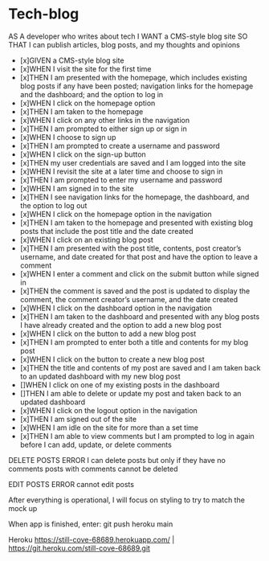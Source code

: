 # Tech-blog

AS A developer who writes about tech
I WANT a CMS-style blog site
SO THAT I can publish articles, blog posts, and my thoughts and opinions

* [x]GIVEN a CMS-style blog site
* [x]WHEN I visit the site for the first time
* [x]THEN I am presented with the homepage, which includes existing blog posts if any have been posted; navigation links for the homepage and the dashboard; and the option to log in
* [x]WHEN I click on the homepage option
* [x]THEN I am taken to the homepage
* [x]WHEN I click on any other links in the navigation
* [x]THEN I am prompted to either sign up or sign in
* [x]WHEN I choose to sign up
* [x]THEN I am prompted to create a username and password
* [x]WHEN I click on the sign-up button
* [x]THEN my user credentials are saved and I am logged into the site
* [x]WHEN I revisit the site at a later time and choose to sign in
* [x]THEN I am prompted to enter my username and password
* [x]WHEN I am signed in to the site
* [x]THEN I see navigation links for the homepage, the dashboard, and the option to log out
* [x]WHEN I click on the homepage option in the navigation
* [x]THEN I am taken to the homepage and presented with existing blog posts that include the post title and the date created
* [x]WHEN I click on an existing blog post
* [x]THEN I am presented with the post title, contents, post creator’s username, and date created for that post and have the option to leave a comment
* [x]WHEN I enter a comment and click on the submit button while signed in
* [x]THEN the comment is saved and the post is updated to display the comment, the comment creator’s username, and the date created
* [x]WHEN I click on the dashboard option in the navigation
* [x]THEN I am taken to the dashboard and presented with any blog posts I have already created and the option to add a new blog post
* [x]WHEN I click on the button to add a new blog post
* [x]THEN I am prompted to enter both a title and contents for my blog post
* [x]WHEN I click on the button to create a new blog post
* [x]THEN the title and contents of my post are saved and I am taken back to an updated dashboard with my new blog post
* []WHEN I click on one of my existing posts in the dashboard
* []THEN I am able to delete or update my post and taken back to an updated dashboard
* [x]WHEN I click on the logout option in the navigation
* [x]THEN I am signed out of the site
* [x]WHEN I am idle on the site for more than a set time
* [x]THEN I am able to view comments but I am prompted to log in again before I can add, update, or delete comments

DELETE POSTS ERROR
I can delete posts but only if they have no comments
posts with comments cannot be deleted

EDIT POSTS ERROR
cannot edit posts

After everything is operational, I will focus on styling to try to match the mock up

When app is finished, enter: git push heroku main

Heroku
https://still-cove-68689.herokuapp.com/ | https://git.heroku.com/still-cove-68689.git